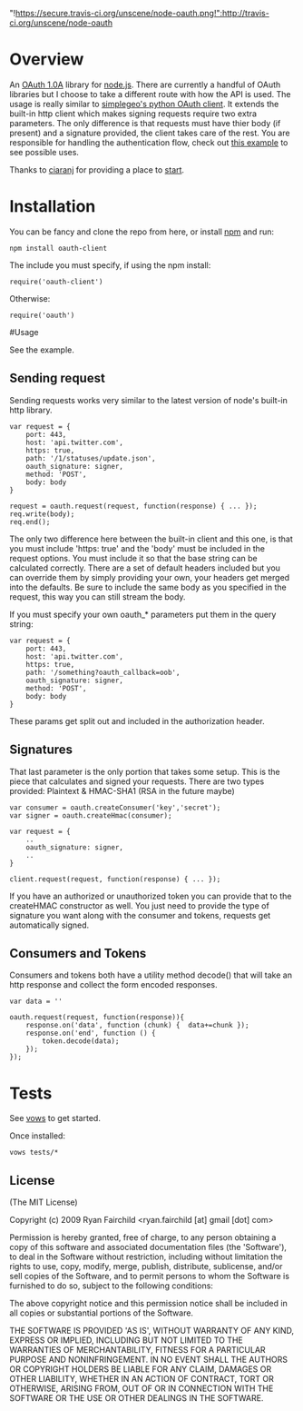 "!https://secure.travis-ci.org/unscene/node-oauth.png!":http://travis-ci.org/unscene/node-oauth

# Overview
An [OAuth 1.0A](http://oauth.net/core/1.0a/) library for [node.js](http://nodejs.org).  There are currently a handful of OAuth libraries but I choose to take a different route with how the API is used.  The usage is really similar to [simplegeo's python OAuth client](http://github.com/simplegeo/python-oauth2).  It extends the built-in http client which makes signing requests require two extra parameters.  The only difference is that requests must have thier body (if present) and a signature provided, the client takes care of the rest. You are responsible for handling the authentication flow, check out [this example](http://github.com/unscene/node-oauth/blob/master/examples/twitter_authorized.js) to see possible uses.

Thanks to [ciaranj](http://github.com/ciaranj/) for providing a place to 
[start](http://github.com/ciaranj/node-oauth).

# Installation
You can be fancy and clone the repo from here, or install [npm](http://github.com/isaacs/npm) and run:

	npm install oauth-client

The include you must specify, if using the npm install:

	require('oauth-client')

Otherwise:

	require('oauth')

#Usage

See the example.

## Sending request
Sending requests works very similar to the latest version of node's built-in http library.

	var request = {
		port: 443,
		host: 'api.twitter.com',
		https: true,
		path: '/1/statuses/update.json',
		oauth_signature: signer,
		method: 'POST',
		body: body
	}
	
	request = oauth.request(request, function(response) { ... });
	req.write(body);
	req.end();
	
The only two difference here between the built-in client and this one, is that you must include 'https: true' and the 'body' must be included in the request options.  You must include it so that the base string can be calculated correctly. There are a set of default headers included but you can override them by simply providing your own, your headers get merged into the defaults.  Be sure to include the same body as you specified in the request, this way you can still stream the body.

If you must specify your own oauth_* parameters put them in the query string:

	var request = {
		port: 443,
		host: 'api.twitter.com',
		https: true,
		path: '/something?oauth_callback=oob',
		oauth_signature: signer,
		method: 'POST',
		body: body
	}

These params get split out and included in the authorization header.	

## Signatures

That last parameter is the only portion that takes some setup.  This is the piece that calculates and signed your requests.  There are two types provided: Plaintext & HMAC-SHA1 (RSA in the future maybe)

	var consumer = oauth.createConsumer('key','secret');
	var signer = oauth.createHmac(consumer);
	
	var request = {
		..
		oauth_signature: signer,
		..
	}
	
	client.request(request, function(response) { ... });

If you have an authorized or unauthorized token you can provide that to the createHMAC constructor as well.
You just need to provide the type of signature you want along with the consumer and tokens, requests get automatically signed.

## Consumers and Tokens

Consumers and tokens both have a utility method decode() that will take an http response and collect the form encoded responses.

	var data = ''
	
	oauth.request(request, function(response)){
		response.on('data', function (chunk) {	data+=chunk });
		response.on('end', function () {
			token.decode(data);
		});
	});

# Tests
See [vows](http://vowsjs.org/) to get started.

Once installed:

	vows tests/*

## License 

(The MIT License)

Copyright (c) 2009 Ryan Fairchild &lt;ryan.fairchild [at] gmail [dot] com&gt;

Permission is hereby granted, free of charge, to any person obtaining
a copy of this software and associated documentation files (the
'Software'), to deal in the Software without restriction, including
without limitation the rights to use, copy, modify, merge, publish,
distribute, sublicense, and/or sell copies of the Software, and to
permit persons to whom the Software is furnished to do so, subject to
the following conditions:

The above copyright notice and this permission notice shall be
included in all copies or substantial portions of the Software.

THE SOFTWARE IS PROVIDED 'AS IS', WITHOUT WARRANTY OF ANY KIND,
EXPRESS OR IMPLIED, INCLUDING BUT NOT LIMITED TO THE WARRANTIES OF
MERCHANTABILITY, FITNESS FOR A PARTICULAR PURPOSE AND NONINFRINGEMENT.
IN NO EVENT SHALL THE AUTHORS OR COPYRIGHT HOLDERS BE LIABLE FOR ANY
CLAIM, DAMAGES OR OTHER LIABILITY, WHETHER IN AN ACTION OF CONTRACT,
TORT OR OTHERWISE, ARISING FROM, OUT OF OR IN CONNECTION WITH THE
SOFTWARE OR THE USE OR OTHER DEALINGS IN THE SOFTWARE.